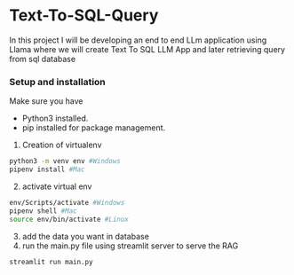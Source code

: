 # Text-To-SQL-Query
In this project I will be developing an end to end LLm application using Llama where we will create Text To SQL LLM App and later retrieving query from sql database

### Setup and installation
Make sure you have

- Python3 installed.
- pip installed for package management.
1. Creation of virtualenv
```sh
python3 -m venv env #Windows
pipenv install #Mac
```
2. activate virtual env
```sh
env/Scripts/activate #Windows
pipenv shell #Mac
source env/bin/activate #Linux
```
3. add the data you want in database
4. run the main.py file using streamlit server to serve the RAG
```sh
streamlit run main.py
```
